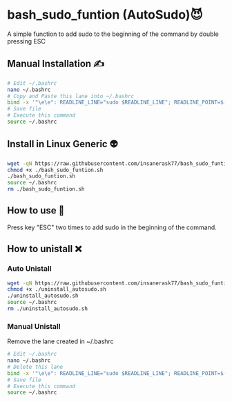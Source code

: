 # bash_sudo_funtion (AutoSudo):smiling_imp:
A simple function to add sudo to the beginning of the command by double pressing ESC

## Manual Installation :writing_hand:
```bash
# Edit ~/.bashrc
nano ~/.bashrc
# Copy and Paste this lane into ~/.bashrc
bind -x '"\e\e": READLINE_LINE="sudo $READLINE_LINE"; READLINE_POINT=$((READLINE_POINT + 5))'
# Save file
# Execute this command
source ~/.bashrc

```

## Install in Linux Generic :alien:

```bash
wget -qN https://raw.githubusercontent.com/insanerask77/bash_sudo_funtion/main/bash_sudo_funtion.sh
chmod +x ./bash_sudo_funtion.sh
./bash_sudo_funtion.sh
source ~/.bashrc
rm ./bash_sudo_funtion.sh
```

## How to use :book:

 Press key "ESC" two times to add sudo in the beginning of the command.

## How to unistall :x:
### Auto Unistall
```bash
wget -qN https://raw.githubusercontent.com/insanerask77/bash_sudo_funtion/main/uninstall_autosudo.sh
chmod +x ./uninstall_autosudo.sh
./uninstall_autosudo.sh
source ~/.bashrc
rm ./uninstall_autosudo.sh
```
### Manual Unistall
 Remove the lane created in ~/.bashrc

 ```bash
# Edit ~/.bashrc
nano ~/.bashrc
# Delete this lane
bind -x '"\e\e": READLINE_LINE="sudo $READLINE_LINE"; READLINE_POINT=$((READLINE_POINT + 5))'
# Save file
# Execute this command
source ~/.bashrc
 ```
